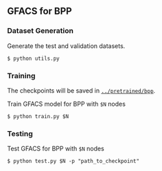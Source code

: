 ## GFACS for BPP

### Dataset Generation

Generate the test and validation datasets.
```raw
$ python utils.py
```


### Training

The checkpoints will be saved in [`../pretrained/bpp`](../pretrained/bpp).

Train GFACS model for BPP with `$N` nodes
```raw
$ python train.py $N
```


### Testing

Test GFACS for BPP with `$N` nodes
```raw
$ python test.py $N -p "path_to_checkpoint"
```
